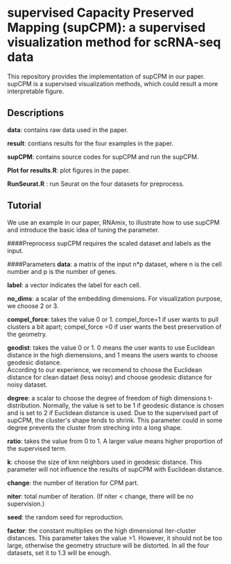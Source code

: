 # supervised Capacity Preserved Mapping (supCPM):  a supervised visualization method for scRNA-seq data
This repository provides the implementation of supCPM in our paper. supCPM is a supervised visualization methods, which could result a more interpretable figure.   

## Descriptions

**data**: contains raw data used in the paper.

**result**: contians results for the four examples in the paper.

**supCPM**: contains source codes for supCPM and run the supCPM.

**Plot for results.R**: plot figures in the paper.

**RunSeurat.R** : run Seurat on the four datasets for preprocess. 


## Tutorial
We use an example in our paper, RNAmix, to illustrate how to use supCPM  and introduce the basic idea of tuning the parameter. 

####Preprocess
supCPM requires the scaled dataset and labels as the input. 


####Parameters
**data**: a matrix of the input n*p dataset, where n is the cell number and p is the number of genes.

**label**: a vector indicates the label for each cell. 

**no_dims**: a scalar of the embedding dimensions. For visualization purpose, we choose 2 or 3. 

**compel_force**:  takes the value 0 or 1.  compel_force=1 if user wants to pull clusters a bit apart; compel_force =0 if user wants the best preservation of the geometry.

**geodist**: takes the value 0 or 1. 0 means the user wants to use Euclidean distance in the high diemensions, and 1 means the users wants to choose geodesic distance.  
According to our experience,  we recomend to choose the Euclidean distance for clean dataet (less noisy) and choose geodesic distance for noisy dataset.    

**degree**: a scalar to choose the degree of freedom of high dimensions t-distribution. Normally, the value is set to be 1 if geodesic distance is chosen and 
is set to 2 if Euclidean distance is used. Due to the supervised part of supCPM, 
the cluster's shape tends to shrink. This parameter could in some degree prevents the cluster from streching into a long shape. 

**ratio**: takes the value from 0 to 1. A larger value means higher proportion of the supervised term. 

**k**: choose the size of knn neighbors used in geodesic distance. This parameter will not influence the results of supCPM with Euclidean distance. 

**change**: the number of iteration for CPM part. 

**niter**: total number of iteration.  (If niter < change, there will be no supervision.)

**seed**: the random seed for reproduction. 

**factor**: the constant multiplies on the high dimensional iter-cluster distances. This parameter takes the value >1. However, it should not be too large, 
otherwise the geometry structure will be distorted. In all the four datasets, set it to 1.3 will be enough.  
